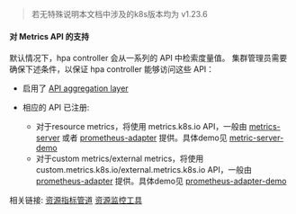 >若无特殊说明本文档中涉及的k8s版本均为 v1.23.6


#### 对 Metrics API 的支持

默认情况下，hpa controller 会从一系列的 API 中检索度量值。 集群管理员需要确保下述条件，以保证 hpa controller 能够访问这些 API：


- 启用了 [API aggregation layer](https://v1-23.docs.kubernetes.io/zh/docs/tasks/extend-kubernetes/configure-aggregation-layer/)

- 相应的 API 已注册:
	- 对于resource metrics，将使用 metrics.k8s.io API，一般由 [metrics-server](https://github.com/kubernetes-incubator/metrics-server) 或者 [prometheus-adapter](https://github.com/kubernetes-sigs/prometheus-adapter) 提供。具体demo见 [metric-server-demo](./metric-server-demo.md)
	- 对于custom metrics/external metrics，将使用 custom.metrics.k8s.io/external.metrics.k8s.io API，一般由 [prometheus-adapter](https://github.com/kubernetes-sigs/prometheus-adapter) 提供。具体demo见 [prometheus-adapter-demo](./prometheus-adapter-demo.md)


相关链接: [资源指标管道](https://v1-23.docs.kubernetes.io/zh/docs/tasks/debug/debug-cluster/resource-metrics-pipeline/)
         [资源监控工具](https://v1-23.docs.kubernetes.io/zh/docs/tasks/debug/debug-cluster/resource-usage-monitoring/)